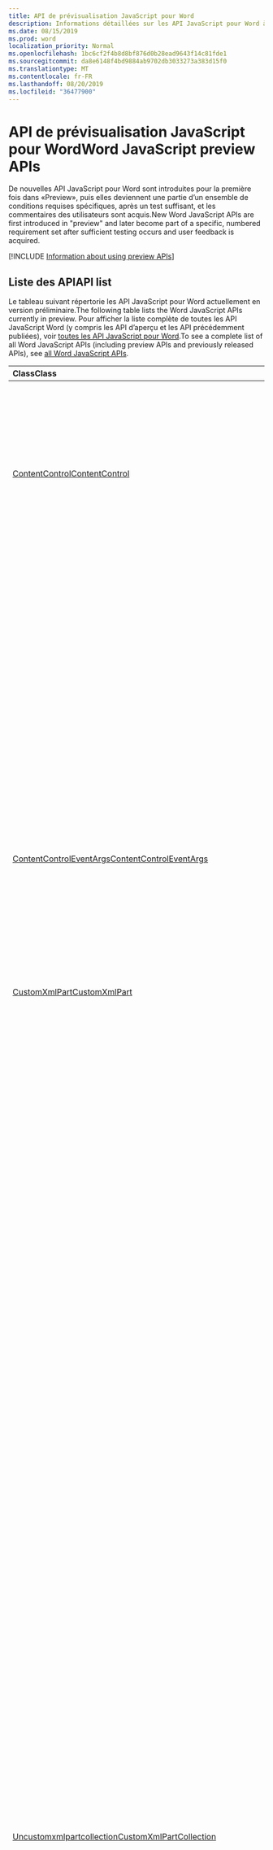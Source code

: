 ```yaml
---
title: API de prévisualisation JavaScript pour Word
description: Informations détaillées sur les API JavaScript pour Word à venir
ms.date: 08/15/2019
ms.prod: word
localization_priority: Normal
ms.openlocfilehash: 1bc6cf2f4b8d8bf876d0b28ead9643f14c81fde1
ms.sourcegitcommit: da8e6148f4bd9884ab9702db3033273a383d15f0
ms.translationtype: MT
ms.contentlocale: fr-FR
ms.lasthandoff: 08/20/2019
ms.locfileid: "36477900"
---
```

# <a name="word-javascript-preview-apis"></a><span data-ttu-id="061b7-103">API de prévisualisation JavaScript pour Word</span><span class="sxs-lookup"><span data-stu-id="061b7-103">Word JavaScript preview APIs</span></span>

<span data-ttu-id="061b7-104">De nouvelles API JavaScript pour Word sont introduites pour la première fois dans «Preview», puis elles deviennent une partie d’un ensemble de conditions requises spécifiques, après un test suffisant, et les commentaires des utilisateurs sont acquis.</span><span class="sxs-lookup"><span data-stu-id="061b7-104">New Word JavaScript APIs are first introduced in "preview" and later become part of a specific, numbered requirement set after sufficient testing occurs and user feedback is acquired.</span></span>

[!INCLUDE [Information about using preview APIs](../../includes/using-preview-apis-host.md)]

## <a name="api-list"></a><span data-ttu-id="061b7-105">Liste des API</span><span class="sxs-lookup"><span data-stu-id="061b7-105">API list</span></span>

<span data-ttu-id="061b7-106">Le tableau suivant répertorie les API JavaScript pour Word actuellement en version préliminaire.</span><span class="sxs-lookup"><span data-stu-id="061b7-106">The following table lists the Word JavaScript APIs currently in preview.</span></span> <span data-ttu-id="061b7-107">Pour afficher la liste complète de toutes les API JavaScript Word (y compris les API d’aperçu et les API précédemment publiées), voir [toutes les API JavaScript pour Word](/javascript/api/word?view=word-js-preview).</span><span class="sxs-lookup"><span data-stu-id="061b7-107">To see a complete list of all Word JavaScript APIs (including preview APIs and previously released APIs), see [all Word JavaScript APIs](/javascript/api/word?view=word-js-preview).</span></span>

| <span data-ttu-id="061b7-108">Class</span><span class="sxs-lookup"><span data-stu-id="061b7-108">Class</span></span> | <span data-ttu-id="061b7-109">Champs</span><span class="sxs-lookup"><span data-stu-id="061b7-109">Fields</span></span> | <span data-ttu-id="061b7-110">Description</span><span class="sxs-lookup"><span data-stu-id="061b7-110">Description</span></span> |
|:---|:---|:---|
|[<span data-ttu-id="061b7-111">ContentControl</span><span class="sxs-lookup"><span data-stu-id="061b7-111">ContentControl</span></span>](/javascript/api/word/word.contentcontrol)|[<span data-ttu-id="061b7-112">onDataChanged</span><span class="sxs-lookup"><span data-stu-id="061b7-112">onDataChanged</span></span>](/javascript/api/word/word.contentcontrol#ondatachanged)|<span data-ttu-id="061b7-113">Se produit lors de la modification de données dans le contrôle de contenu.</span><span class="sxs-lookup"><span data-stu-id="061b7-113">Occurs when data within the content control are changed.</span></span> <span data-ttu-id="061b7-114">Pour obtenir le nouveau texte, chargez ce contrôle de contenu dans le gestionnaire.</span><span class="sxs-lookup"><span data-stu-id="061b7-114">To get the new text, load this content control in the handler.</span></span> <span data-ttu-id="061b7-115">Pour obtenir l’ancien texte, ne le chargez pas.</span><span class="sxs-lookup"><span data-stu-id="061b7-115">To get the old text, do not load it.</span></span>|
||[<span data-ttu-id="061b7-116">onDeleted</span><span class="sxs-lookup"><span data-stu-id="061b7-116">onDeleted</span></span>](/javascript/api/word/word.contentcontrol#ondeleted)|<span data-ttu-id="061b7-117">Se produit lorsque le contrôle de contenu est supprimé.</span><span class="sxs-lookup"><span data-stu-id="061b7-117">Occurs when the content control is deleted.</span></span> <span data-ttu-id="061b7-118">Ne chargez pas ce contrôle de contenu dans le gestionnaire, sinon vous ne pourrez pas obtenir ses propriétés d’origine.</span><span class="sxs-lookup"><span data-stu-id="061b7-118">Do not load this content control in the handler, otherwise you won't be able to get its original properties.</span></span>|
||[<span data-ttu-id="061b7-119">onSelectionChanged</span><span class="sxs-lookup"><span data-stu-id="061b7-119">onSelectionChanged</span></span>](/javascript/api/word/word.contentcontrol#onselectionchanged)|<span data-ttu-id="061b7-120">Se produit lors de la modification de la sélection dans le contrôle de contenu.</span><span class="sxs-lookup"><span data-stu-id="061b7-120">Occurs when selection within the content control is changed.</span></span>|
|[<span data-ttu-id="061b7-121">ContentControlEventArgs</span><span class="sxs-lookup"><span data-stu-id="061b7-121">ContentControlEventArgs</span></span>](/javascript/api/word/word.contentcontroleventargs)|[<span data-ttu-id="061b7-122">contentControl</span><span class="sxs-lookup"><span data-stu-id="061b7-122">contentControl</span></span>](/javascript/api/word/word.contentcontroleventargs#contentcontrol)|<span data-ttu-id="061b7-123">Objet qui a déclenché l’événement.</span><span class="sxs-lookup"><span data-stu-id="061b7-123">The object that raised the event.</span></span> <span data-ttu-id="061b7-124">Chargez cet objet pour obtenir ses propriétés.</span><span class="sxs-lookup"><span data-stu-id="061b7-124">Load this object to get its properties.</span></span>|
||[<span data-ttu-id="061b7-125">eventType</span><span class="sxs-lookup"><span data-stu-id="061b7-125">eventType</span></span>](/javascript/api/word/word.contentcontroleventargs#eventtype)|<span data-ttu-id="061b7-126">Type d’événement.</span><span class="sxs-lookup"><span data-stu-id="061b7-126">The event type.</span></span> <span data-ttu-id="061b7-127">Pour plus d’informations, consultez la rubrique Word. EventType.</span><span class="sxs-lookup"><span data-stu-id="061b7-127">See Word.EventType for details.</span></span>|
|[<span data-ttu-id="061b7-128">CustomXmlPart</span><span class="sxs-lookup"><span data-stu-id="061b7-128">CustomXmlPart</span></span>](/javascript/api/word/word.customxmlpart)|[<span data-ttu-id="061b7-129">delete()</span><span class="sxs-lookup"><span data-stu-id="061b7-129">delete()</span></span>](/javascript/api/word/word.customxmlpart#delete--)|<span data-ttu-id="061b7-130">Supprime la partie XML personnalisée.</span><span class="sxs-lookup"><span data-stu-id="061b7-130">Deletes the custom XML part.</span></span>|
||[<span data-ttu-id="061b7-131">deleteAttribute (XPath: String, namespaceMappings: any, Name: String)</span><span class="sxs-lookup"><span data-stu-id="061b7-131">deleteAttribute(xpath: string, namespaceMappings: any, name: string)</span></span>](/javascript/api/word/word.customxmlpart#deleteattribute-xpath--namespacemappings--name-)|<span data-ttu-id="061b7-132">Supprime un attribut portant le nom donné à partir de l’élément identifié par XPath.</span><span class="sxs-lookup"><span data-stu-id="061b7-132">Deletes an attribute with the given name from the element identified by xpath.</span></span>|
||[<span data-ttu-id="061b7-133">deleteElement (XPath: String, namespaceMappings: any)</span><span class="sxs-lookup"><span data-stu-id="061b7-133">deleteElement(xpath: string, namespaceMappings: any)</span></span>](/javascript/api/word/word.customxmlpart#deleteelement-xpath--namespacemappings-)|<span data-ttu-id="061b7-134">Supprime l’élément identifié par XPath.</span><span class="sxs-lookup"><span data-stu-id="061b7-134">Deletes the element identified by xpath.</span></span>|
||[<span data-ttu-id="061b7-135">getXml ()</span><span class="sxs-lookup"><span data-stu-id="061b7-135">getXml()</span></span>](/javascript/api/word/word.customxmlpart#getxml--)|<span data-ttu-id="061b7-136">Obtient le contenu XML complet de la partie XML personnalisée.</span><span class="sxs-lookup"><span data-stu-id="061b7-136">Gets the full XML content of the custom XML part.</span></span>|
||[<span data-ttu-id="061b7-137">insertAttribute (XPath: String, namespaceMappings: any, Name: String, value: String)</span><span class="sxs-lookup"><span data-stu-id="061b7-137">insertAttribute(xpath: string, namespaceMappings: any, name: string, value: string)</span></span>](/javascript/api/word/word.customxmlpart#insertattribute-xpath--namespacemappings--name--value-)|<span data-ttu-id="061b7-138">Insère un attribut avec le nom et la valeur spécifiés pour l’élément identifié par XPath.</span><span class="sxs-lookup"><span data-stu-id="061b7-138">Inserts an attribute with the given name and value to the element identified by xpath.</span></span>|
||[<span data-ttu-id="061b7-139">insertElement (XPath: String, XML: String, namespaceMappings: any, index?: Number)</span><span class="sxs-lookup"><span data-stu-id="061b7-139">insertElement(xpath: string, xml: string, namespaceMappings: any, index?: number)</span></span>](/javascript/api/word/word.customxmlpart#insertelement-xpath--xml--namespacemappings--index-)|<span data-ttu-id="061b7-140">Insère le code XML donné sous l’élément parent identifié par XPath à l’index de position enfant.</span><span class="sxs-lookup"><span data-stu-id="061b7-140">Inserts the given XML under the parent element identified by xpath at child position index.</span></span>|
||[<span data-ttu-id="061b7-141">requête (XPath: String, namespaceMappings: any)</span><span class="sxs-lookup"><span data-stu-id="061b7-141">query(xpath: string, namespaceMappings: any)</span></span>](/javascript/api/word/word.customxmlpart#query-xpath--namespacemappings-)|<span data-ttu-id="061b7-142">Interroge le contenu XML de la partie XML personnalisée.</span><span class="sxs-lookup"><span data-stu-id="061b7-142">Queries the XML content of the custom XML part.</span></span>|
||[<span data-ttu-id="061b7-143">id</span><span class="sxs-lookup"><span data-stu-id="061b7-143">id</span></span>](/javascript/api/word/word.customxmlpart#id)|<span data-ttu-id="061b7-144">Obtient l’ID de la partie XML personnalisée.</span><span class="sxs-lookup"><span data-stu-id="061b7-144">Gets the ID of the custom XML part.</span></span> <span data-ttu-id="061b7-145">En lecture seule.</span><span class="sxs-lookup"><span data-stu-id="061b7-145">Read only.</span></span>|
||[<span data-ttu-id="061b7-146">URI</span><span class="sxs-lookup"><span data-stu-id="061b7-146">namespaceUri</span></span>](/javascript/api/word/word.customxmlpart#namespaceuri)|<span data-ttu-id="061b7-147">Obtient l’URI de l’espace de noms de la partie XML personnalisée.</span><span class="sxs-lookup"><span data-stu-id="061b7-147">Gets the namespace URI of the custom XML part.</span></span> <span data-ttu-id="061b7-148">En lecture seule.</span><span class="sxs-lookup"><span data-stu-id="061b7-148">Read only.</span></span>|
||[<span data-ttu-id="061b7-149">setXml (XML: chaîne)</span><span class="sxs-lookup"><span data-stu-id="061b7-149">setXml(xml: string)</span></span>](/javascript/api/word/word.customxmlpart#setxml-xml-)|<span data-ttu-id="061b7-150">Définit le contenu XML complet de la partie XML personnalisée.</span><span class="sxs-lookup"><span data-stu-id="061b7-150">Sets the full XML content of the custom XML part.</span></span>|
||[<span data-ttu-id="061b7-151">updateAttribute (XPath: String, namespaceMappings: any, Name: String, value: String)</span><span class="sxs-lookup"><span data-stu-id="061b7-151">updateAttribute(xpath: string, namespaceMappings: any, name: string, value: string)</span></span>](/javascript/api/word/word.customxmlpart#updateattribute-xpath--namespacemappings--name--value-)|<span data-ttu-id="061b7-152">Met à jour la valeur d’un attribut avec le nom donné de l’élément identifié par XPath.</span><span class="sxs-lookup"><span data-stu-id="061b7-152">Updates the value of an attribute with the given name of the element identified by xpath.</span></span>|
||[<span data-ttu-id="061b7-153">updateElement (XPath: String, XML: String, namespaceMappings: any)</span><span class="sxs-lookup"><span data-stu-id="061b7-153">updateElement(xpath: string, xml: string, namespaceMappings: any)</span></span>](/javascript/api/word/word.customxmlpart#updateelement-xpath--xml--namespacemappings-)|<span data-ttu-id="061b7-154">Met à jour le code XML de l’élément identifié par XPath.</span><span class="sxs-lookup"><span data-stu-id="061b7-154">Updates the XML of the element identified by xpath.</span></span>|
|[<span data-ttu-id="061b7-155">Uncustomxmlpartcollection</span><span class="sxs-lookup"><span data-stu-id="061b7-155">CustomXmlPartCollection</span></span>](/javascript/api/word/word.customxmlpartcollection)|[<span data-ttu-id="061b7-156">Add (XML: String)</span><span class="sxs-lookup"><span data-stu-id="061b7-156">add(xml: string)</span></span>](/javascript/api/word/word.customxmlpartcollection#add-xml-)|<span data-ttu-id="061b7-157">Ajoute une nouvelle partie XML personnalisée dans le document.</span><span class="sxs-lookup"><span data-stu-id="061b7-157">Adds a new custom XML part to the document.</span></span>|
||[<span data-ttu-id="061b7-158">getByNamespace (namespaceUri: String)</span><span class="sxs-lookup"><span data-stu-id="061b7-158">getByNamespace(namespaceUri: string)</span></span>](/javascript/api/word/word.customxmlpartcollection#getbynamespace-namespaceuri-)|<span data-ttu-id="061b7-159">Obtient une nouvelle collection limitée de parties XML personnalisées dont les espaces de noms correspondent à l’espace de noms donné.</span><span class="sxs-lookup"><span data-stu-id="061b7-159">Gets a new scoped collection of custom XML parts whose namespaces match the given namespace.</span></span>|
||[<span data-ttu-id="061b7-160">getCount()</span><span class="sxs-lookup"><span data-stu-id="061b7-160">getCount()</span></span>](/javascript/api/word/word.customxmlpartcollection#getcount--)|<span data-ttu-id="061b7-161">Obtient le nombre d'éléments dans la collection.</span><span class="sxs-lookup"><span data-stu-id="061b7-161">Gets the number of items in the collection.</span></span>|
||[<span data-ttu-id="061b7-162">getItem(id: string)</span><span class="sxs-lookup"><span data-stu-id="061b7-162">getItem(id: string)</span></span>](/javascript/api/word/word.customxmlpartcollection#getitem-id-)|<span data-ttu-id="061b7-163">Obtient une partie XML personnalisée en fonction de son ID.</span><span class="sxs-lookup"><span data-stu-id="061b7-163">Gets a custom XML part based on its ID.</span></span> <span data-ttu-id="061b7-164">En lecture seule.</span><span class="sxs-lookup"><span data-stu-id="061b7-164">Read only.</span></span>|
||[<span data-ttu-id="061b7-165">getItemOrNullObject(id: string)</span><span class="sxs-lookup"><span data-stu-id="061b7-165">getItemOrNullObject(id: string)</span></span>](/javascript/api/word/word.customxmlpartcollection#getitemornullobject-id-)|<span data-ttu-id="061b7-166">Obtient une partie XML personnalisée en fonction de son ID.</span><span class="sxs-lookup"><span data-stu-id="061b7-166">Gets a custom XML part based on its ID.</span></span> <span data-ttu-id="061b7-167">Renvoie un objet null si l’objet CustomXmlPart n’existe pas.</span><span class="sxs-lookup"><span data-stu-id="061b7-167">Returns a null object if the CustomXmlPart does not exist.</span></span>|
||[<span data-ttu-id="061b7-168">items</span><span class="sxs-lookup"><span data-stu-id="061b7-168">items</span></span>](/javascript/api/word/word.customxmlpartcollection#items)|<span data-ttu-id="061b7-169">Obtient l’élément enfant chargé dans cette collection de sites.</span><span class="sxs-lookup"><span data-stu-id="061b7-169">Gets the loaded child items in this collection.</span></span>|
|[<span data-ttu-id="061b7-170">CustomXmlPartScopedCollection</span><span class="sxs-lookup"><span data-stu-id="061b7-170">CustomXmlPartScopedCollection</span></span>](/javascript/api/word/word.customxmlpartscopedcollection)|[<span data-ttu-id="061b7-171">getCount()</span><span class="sxs-lookup"><span data-stu-id="061b7-171">getCount()</span></span>](/javascript/api/word/word.customxmlpartscopedcollection#getcount--)|<span data-ttu-id="061b7-172">Obtient le nombre d'éléments dans la collection.</span><span class="sxs-lookup"><span data-stu-id="061b7-172">Gets the number of items in the collection.</span></span>|
||[<span data-ttu-id="061b7-173">getItem(id: string)</span><span class="sxs-lookup"><span data-stu-id="061b7-173">getItem(id: string)</span></span>](/javascript/api/word/word.customxmlpartscopedcollection#getitem-id-)|<span data-ttu-id="061b7-174">Obtient une partie XML personnalisée en fonction de son ID.</span><span class="sxs-lookup"><span data-stu-id="061b7-174">Gets a custom XML part based on its ID.</span></span> <span data-ttu-id="061b7-175">En lecture seule.</span><span class="sxs-lookup"><span data-stu-id="061b7-175">Read only.</span></span>|
||[<span data-ttu-id="061b7-176">getItemOrNullObject(id: string)</span><span class="sxs-lookup"><span data-stu-id="061b7-176">getItemOrNullObject(id: string)</span></span>](/javascript/api/word/word.customxmlpartscopedcollection#getitemornullobject-id-)|<span data-ttu-id="061b7-177">Obtient une partie XML personnalisée en fonction de son ID.</span><span class="sxs-lookup"><span data-stu-id="061b7-177">Gets a custom XML part based on its ID.</span></span> <span data-ttu-id="061b7-178">Renvoie un objet null si l’objet CustomXmlPart n’existe pas dans la collection.</span><span class="sxs-lookup"><span data-stu-id="061b7-178">Returns a null object if the CustomXmlPart does not exist in the collection.</span></span>|
||[<span data-ttu-id="061b7-179">getOnlyItem()</span><span class="sxs-lookup"><span data-stu-id="061b7-179">getOnlyItem()</span></span>](/javascript/api/word/word.customxmlpartscopedcollection#getonlyitem--)|<span data-ttu-id="061b7-180">Si la collection contient exactement un élément, cette méthode le renvoie.</span><span class="sxs-lookup"><span data-stu-id="061b7-180">If the collection contains exactly one item, this method returns it.</span></span> <span data-ttu-id="061b7-181">Dans le cas contraire, cette méthode génère une erreur.</span><span class="sxs-lookup"><span data-stu-id="061b7-181">Otherwise, this method produces an error.</span></span>|
||[<span data-ttu-id="061b7-182">getOnlyItemOrNullObject()</span><span class="sxs-lookup"><span data-stu-id="061b7-182">getOnlyItemOrNullObject()</span></span>](/javascript/api/word/word.customxmlpartscopedcollection#getonlyitemornullobject--)|<span data-ttu-id="061b7-183">Si la collection contient exactement un élément, cette méthode le renvoie.</span><span class="sxs-lookup"><span data-stu-id="061b7-183">If the collection contains exactly one item, this method returns it.</span></span> <span data-ttu-id="061b7-184">Dans le cas contraire, cette méthode renvoie un objet null.</span><span class="sxs-lookup"><span data-stu-id="061b7-184">Otherwise, this method returns a null object.</span></span>|
||[<span data-ttu-id="061b7-185">items</span><span class="sxs-lookup"><span data-stu-id="061b7-185">items</span></span>](/javascript/api/word/word.customxmlpartscopedcollection#items)|<span data-ttu-id="061b7-186">Obtient l’élément enfant chargé dans cette collection de sites.</span><span class="sxs-lookup"><span data-stu-id="061b7-186">Gets the loaded child items in this collection.</span></span>|
|[<span data-ttu-id="061b7-187">Document</span><span class="sxs-lookup"><span data-stu-id="061b7-187">Document</span></span>](/javascript/api/word/word.document)|[<span data-ttu-id="061b7-188">deleteBookmark (Name: chaîne)</span><span class="sxs-lookup"><span data-stu-id="061b7-188">deleteBookmark(name: string)</span></span>](/javascript/api/word/word.document#deletebookmark-name-)|<span data-ttu-id="061b7-189">Supprime un signet, le cas échéant, du document.</span><span class="sxs-lookup"><span data-stu-id="061b7-189">Deletes a bookmark, if exists, from the document.</span></span>|
||[<span data-ttu-id="061b7-190">getBookmarkRange (Name: chaîne)</span><span class="sxs-lookup"><span data-stu-id="061b7-190">getBookmarkRange(name: string)</span></span>](/javascript/api/word/word.document#getbookmarkrange-name-)|<span data-ttu-id="061b7-191">Obtient la plage d’un signet.</span><span class="sxs-lookup"><span data-stu-id="061b7-191">Gets a bookmark's range.</span></span> <span data-ttu-id="061b7-192">Lève une exception si le signet n’existe pas.</span><span class="sxs-lookup"><span data-stu-id="061b7-192">Throws if the bookmark does not exist.</span></span>|
||[<span data-ttu-id="061b7-193">getBookmarkRangeOrNullObject (Name: chaîne)</span><span class="sxs-lookup"><span data-stu-id="061b7-193">getBookmarkRangeOrNullObject(name: string)</span></span>](/javascript/api/word/word.document#getbookmarkrangeornullobject-name-)|<span data-ttu-id="061b7-194">Obtient la plage d’un signet.</span><span class="sxs-lookup"><span data-stu-id="061b7-194">Gets a bookmark's range.</span></span> <span data-ttu-id="061b7-195">Renvoie un objet null si le signet n’existe pas.</span><span class="sxs-lookup"><span data-stu-id="061b7-195">Returns a null object if the bookmark does not exist.</span></span>|
||[<span data-ttu-id="061b7-196">customXmlParts</span><span class="sxs-lookup"><span data-stu-id="061b7-196">customXmlParts</span></span>](/javascript/api/word/word.document#customxmlparts)|<span data-ttu-id="061b7-197">Obtient les parties XML personnalisées dans le document.</span><span class="sxs-lookup"><span data-stu-id="061b7-197">Gets the custom XML parts in the document.</span></span> <span data-ttu-id="061b7-198">En lecture seule.</span><span class="sxs-lookup"><span data-stu-id="061b7-198">Read-only.</span></span>|
||[<span data-ttu-id="061b7-199">onContentControlAdded</span><span class="sxs-lookup"><span data-stu-id="061b7-199">onContentControlAdded</span></span>](/javascript/api/word/word.document#oncontentcontroladded)|<span data-ttu-id="061b7-200">Se produit lors de l’ajout d’un contrôle de contenu.</span><span class="sxs-lookup"><span data-stu-id="061b7-200">Occurs when a content control is added.</span></span> <span data-ttu-id="061b7-201">Exécutez Context. Sync () dans le gestionnaire pour obtenir les propriétés du nouveau contrôle de contenu.</span><span class="sxs-lookup"><span data-stu-id="061b7-201">Run context.sync() in the handler to get the new content control's properties.</span></span>|
||[<span data-ttu-id="061b7-202">settings</span><span class="sxs-lookup"><span data-stu-id="061b7-202">settings</span></span>](/javascript/api/word/word.document#settings)|<span data-ttu-id="061b7-203">Obtient les paramètres du complément dans le document.</span><span class="sxs-lookup"><span data-stu-id="061b7-203">Gets the add-in's settings in the document.</span></span> <span data-ttu-id="061b7-204">En lecture seule.</span><span class="sxs-lookup"><span data-stu-id="061b7-204">Read-only.</span></span>|
|[<span data-ttu-id="061b7-205">DocumentCreated</span><span class="sxs-lookup"><span data-stu-id="061b7-205">DocumentCreated</span></span>](/javascript/api/word/word.documentcreated)|[<span data-ttu-id="061b7-206">deleteBookmark (Name: chaîne)</span><span class="sxs-lookup"><span data-stu-id="061b7-206">deleteBookmark(name: string)</span></span>](/javascript/api/word/word.documentcreated#deletebookmark-name-)|<span data-ttu-id="061b7-207">Supprime un signet, le cas échéant, du document.</span><span class="sxs-lookup"><span data-stu-id="061b7-207">Deletes a bookmark, if exists, from the document.</span></span>|
||[<span data-ttu-id="061b7-208">getBookmarkRange (Name: chaîne)</span><span class="sxs-lookup"><span data-stu-id="061b7-208">getBookmarkRange(name: string)</span></span>](/javascript/api/word/word.documentcreated#getbookmarkrange-name-)|<span data-ttu-id="061b7-209">Obtient la plage d’un signet.</span><span class="sxs-lookup"><span data-stu-id="061b7-209">Gets a bookmark's range.</span></span> <span data-ttu-id="061b7-210">Lève une exception si le signet n’existe pas.</span><span class="sxs-lookup"><span data-stu-id="061b7-210">Throws if the bookmark does not exist.</span></span>|
||[<span data-ttu-id="061b7-211">getBookmarkRangeOrNullObject (Name: chaîne)</span><span class="sxs-lookup"><span data-stu-id="061b7-211">getBookmarkRangeOrNullObject(name: string)</span></span>](/javascript/api/word/word.documentcreated#getbookmarkrangeornullobject-name-)|<span data-ttu-id="061b7-212">Obtient la plage d’un signet.</span><span class="sxs-lookup"><span data-stu-id="061b7-212">Gets a bookmark's range.</span></span> <span data-ttu-id="061b7-213">Renvoie un objet null si le signet n’existe pas.</span><span class="sxs-lookup"><span data-stu-id="061b7-213">Returns a null object if the bookmark does not exist.</span></span>|
||[<span data-ttu-id="061b7-214">customXmlParts</span><span class="sxs-lookup"><span data-stu-id="061b7-214">customXmlParts</span></span>](/javascript/api/word/word.documentcreated#customxmlparts)|<span data-ttu-id="061b7-215">Obtient les parties XML personnalisées dans le document.</span><span class="sxs-lookup"><span data-stu-id="061b7-215">Gets the custom XML parts in the document.</span></span> <span data-ttu-id="061b7-216">En lecture seule.</span><span class="sxs-lookup"><span data-stu-id="061b7-216">Read-only.</span></span>|
||[<span data-ttu-id="061b7-217">settings</span><span class="sxs-lookup"><span data-stu-id="061b7-217">settings</span></span>](/javascript/api/word/word.documentcreated#settings)|<span data-ttu-id="061b7-218">Obtient les paramètres du complément dans le document.</span><span class="sxs-lookup"><span data-stu-id="061b7-218">Gets the add-in's settings in the document.</span></span> <span data-ttu-id="061b7-219">En lecture seule.</span><span class="sxs-lookup"><span data-stu-id="061b7-219">Read-only.</span></span>|
|[<span data-ttu-id="061b7-220">InlinePicture</span><span class="sxs-lookup"><span data-stu-id="061b7-220">InlinePicture</span></span>](/javascript/api/word/word.inlinepicture)|[<span data-ttu-id="061b7-221">imageFormat</span><span class="sxs-lookup"><span data-stu-id="061b7-221">imageFormat</span></span>](/javascript/api/word/word.inlinepicture#imageformat)|<span data-ttu-id="061b7-222">Obtient le format de l’image incluse.</span><span class="sxs-lookup"><span data-stu-id="061b7-222">Gets the format of the inline image.</span></span> <span data-ttu-id="061b7-223">En lecture seule.</span><span class="sxs-lookup"><span data-stu-id="061b7-223">Read-only.</span></span>|
|[<span data-ttu-id="061b7-224">List</span><span class="sxs-lookup"><span data-stu-id="061b7-224">List</span></span>](/javascript/api/word/word.list)|[<span data-ttu-id="061b7-225">getLevelFont (Level: nombre)</span><span class="sxs-lookup"><span data-stu-id="061b7-225">getLevelFont(level: number)</span></span>](/javascript/api/word/word.list#getlevelfont-level-)|<span data-ttu-id="061b7-226">Obtient la police de la puce, du numéro ou de l’image au niveau spécifié dans la liste.</span><span class="sxs-lookup"><span data-stu-id="061b7-226">Gets the font of the bullet, number or picture at the specified level in the list.</span></span>|
||[<span data-ttu-id="061b7-227">getLevelPicture (Level: nombre)</span><span class="sxs-lookup"><span data-stu-id="061b7-227">getLevelPicture(level: number)</span></span>](/javascript/api/word/word.list#getlevelpicture-level-)|<span data-ttu-id="061b7-228">Obtient la représentation sous forme de chaîne codée en base64 de l’image au niveau spécifié dans la liste.</span><span class="sxs-lookup"><span data-stu-id="061b7-228">Gets the base64 encoded string representation of the picture at the specified level in the list.</span></span>|
||[<span data-ttu-id="061b7-229">resetLevelFont (Level: nombre, resetFontName?: booléen)</span><span class="sxs-lookup"><span data-stu-id="061b7-229">resetLevelFont(level: number, resetFontName?: boolean)</span></span>](/javascript/api/word/word.list#resetlevelfont-level--resetfontname-)|<span data-ttu-id="061b7-230">Rétablit la police de la puce, du numéro ou de l’image au niveau spécifié dans la liste.</span><span class="sxs-lookup"><span data-stu-id="061b7-230">Resets the font of the bullet, number or picture at the specified level in the list.</span></span>|
||[<span data-ttu-id="061b7-231">setLevelPicture (Level: nombre, base64EncodedImage?: chaîne)</span><span class="sxs-lookup"><span data-stu-id="061b7-231">setLevelPicture(level: number, base64EncodedImage?: string)</span></span>](/javascript/api/word/word.list#setlevelpicture-level--base64encodedimage-)|<span data-ttu-id="061b7-232">Définit l’image au niveau spécifié dans la liste.</span><span class="sxs-lookup"><span data-stu-id="061b7-232">Sets the picture at the specified level in the list.</span></span>|
|[<span data-ttu-id="061b7-233">Range</span><span class="sxs-lookup"><span data-stu-id="061b7-233">Range</span></span>](/javascript/api/word/word.range)|[<span data-ttu-id="061b7-234">getBookmarks (includeHidden?: Boolean, includeAdjacent?: Boolean)</span><span class="sxs-lookup"><span data-stu-id="061b7-234">getBookmarks(includeHidden?: boolean, includeAdjacent?: boolean)</span></span>](/javascript/api/word/word.range#getbookmarks-includehidden--includeadjacent-)|<span data-ttu-id="061b7-235">Obtient le nom de tous les signets dans la plage ou qui se chevauchent.</span><span class="sxs-lookup"><span data-stu-id="061b7-235">Gets the names all bookmarks in or overlapping the range.</span></span> <span data-ttu-id="061b7-236">Un signet est masqué si son nom commence par le caractère de soulignement.</span><span class="sxs-lookup"><span data-stu-id="061b7-236">A bookmark is hidden if its name starts with the underscore character.</span></span>|
||[<span data-ttu-id="061b7-237">insertBookmark (Name: chaîne)</span><span class="sxs-lookup"><span data-stu-id="061b7-237">insertBookmark(name: string)</span></span>](/javascript/api/word/word.range#insertbookmark-name-)|<span data-ttu-id="061b7-238">Insère un signet dans la plage.</span><span class="sxs-lookup"><span data-stu-id="061b7-238">Inserts a bookmark on the range.</span></span> <span data-ttu-id="061b7-239">Si un signet du même nom existe quelque part, il est d’abord supprimé.</span><span class="sxs-lookup"><span data-stu-id="061b7-239">If a bookmark of the same name exists somewhere, it is deleted first.</span></span>|
|[<span data-ttu-id="061b7-240">Paramètre</span><span class="sxs-lookup"><span data-stu-id="061b7-240">Setting</span></span>](/javascript/api/word/word.setting)|[<span data-ttu-id="061b7-241">delete()</span><span class="sxs-lookup"><span data-stu-id="061b7-241">delete()</span></span>](/javascript/api/word/word.setting#delete--)|<span data-ttu-id="061b7-242">Supprime le paramètre.</span><span class="sxs-lookup"><span data-stu-id="061b7-242">Deletes the setting.</span></span>|
||[<span data-ttu-id="061b7-243">key</span><span class="sxs-lookup"><span data-stu-id="061b7-243">key</span></span>](/javascript/api/word/word.setting#key)|<span data-ttu-id="061b7-244">Obtient la clé du paramètre.</span><span class="sxs-lookup"><span data-stu-id="061b7-244">Gets the key of the setting.</span></span> <span data-ttu-id="061b7-245">En lecture seule.</span><span class="sxs-lookup"><span data-stu-id="061b7-245">Read only.</span></span>|
||[<span data-ttu-id="061b7-246">value</span><span class="sxs-lookup"><span data-stu-id="061b7-246">value</span></span>](/javascript/api/word/word.setting#value)|<span data-ttu-id="061b7-247">Obtient ou définit la valeur du paramètre.</span><span class="sxs-lookup"><span data-stu-id="061b7-247">Gets or sets the value of the setting.</span></span>|
|[<span data-ttu-id="061b7-248">SettingCollection</span><span class="sxs-lookup"><span data-stu-id="061b7-248">SettingCollection</span></span>](/javascript/api/word/word.settingcollection)|[<span data-ttu-id="061b7-249">Add (Key: chaîne, value: any)</span><span class="sxs-lookup"><span data-stu-id="061b7-249">add(key: string, value: any)</span></span>](/javascript/api/word/word.settingcollection#add-key--value-)|<span data-ttu-id="061b7-250">Crée un nouveau paramètre ou définit un paramètre existant.</span><span class="sxs-lookup"><span data-stu-id="061b7-250">Creates a new setting or sets an existing setting.</span></span>|
||[<span data-ttu-id="061b7-251">deleteAll ()</span><span class="sxs-lookup"><span data-stu-id="061b7-251">deleteAll()</span></span>](/javascript/api/word/word.settingcollection#deleteall--)|<span data-ttu-id="061b7-252">Supprime tous les paramètres de ce complément.</span><span class="sxs-lookup"><span data-stu-id="061b7-252">Deletes all settings in this add-in.</span></span>|
||[<span data-ttu-id="061b7-253">getCount()</span><span class="sxs-lookup"><span data-stu-id="061b7-253">getCount()</span></span>](/javascript/api/word/word.settingcollection#getcount--)|<span data-ttu-id="061b7-254">Obtient le nombre de paramètres.</span><span class="sxs-lookup"><span data-stu-id="061b7-254">Gets the count of settings.</span></span>|
||[<span data-ttu-id="061b7-255">getItem(key: string)</span><span class="sxs-lookup"><span data-stu-id="061b7-255">getItem(key: string)</span></span>](/javascript/api/word/word.settingcollection#getitem-key-)|<span data-ttu-id="061b7-256">Obtient un objet Setting par sa clé, qui respecte la casse.</span><span class="sxs-lookup"><span data-stu-id="061b7-256">Gets a setting object by its key, which is case-sensitive.</span></span> <span data-ttu-id="061b7-257">Lève une exception si le paramètre n’existe pas.</span><span class="sxs-lookup"><span data-stu-id="061b7-257">Throws if the setting does not exist.</span></span>|
||[<span data-ttu-id="061b7-258">getItemOrNullObject(key: string)</span><span class="sxs-lookup"><span data-stu-id="061b7-258">getItemOrNullObject(key: string)</span></span>](/javascript/api/word/word.settingcollection#getitemornullobject-key-)|<span data-ttu-id="061b7-259">Obtient un objet Setting par sa clé, qui respecte la casse.</span><span class="sxs-lookup"><span data-stu-id="061b7-259">Gets a setting object by its key, which is case-sensitive.</span></span> <span data-ttu-id="061b7-260">Renvoie un objet null si le paramètre n’existe pas.</span><span class="sxs-lookup"><span data-stu-id="061b7-260">Returns a null object if the setting does not exist.</span></span>|
||[<span data-ttu-id="061b7-261">items</span><span class="sxs-lookup"><span data-stu-id="061b7-261">items</span></span>](/javascript/api/word/word.settingcollection#items)|<span data-ttu-id="061b7-262">Obtient l’élément enfant chargé dans cette collection de sites.</span><span class="sxs-lookup"><span data-stu-id="061b7-262">Gets the loaded child items in this collection.</span></span>|
|[<span data-ttu-id="061b7-263">Table</span><span class="sxs-lookup"><span data-stu-id="061b7-263">Table</span></span>](/javascript/api/word/word.table)|[<span data-ttu-id="061b7-264">mergeCells (topRow: nombre, firstCell: nombre, bottomRow: nombre, lastCell: nombre)</span><span class="sxs-lookup"><span data-stu-id="061b7-264">mergeCells(topRow: number, firstCell: number, bottomRow: number, lastCell: number)</span></span>](/javascript/api/word/word.table#mergecells-toprow--firstcell--bottomrow--lastcell-)|<span data-ttu-id="061b7-265">Cette méthode fusionne les cellules délimitées de façon inclusive par une première et la dernière cellule.</span><span class="sxs-lookup"><span data-stu-id="061b7-265">Merges the cells bounded inclusively by a first and last cell.</span></span>|
|[<span data-ttu-id="061b7-266">TableCell</span><span class="sxs-lookup"><span data-stu-id="061b7-266">TableCell</span></span>](/javascript/api/word/word.tablecell)|[<span data-ttu-id="061b7-267">Split (rowCount: nombre, columnCount: nombre)</span><span class="sxs-lookup"><span data-stu-id="061b7-267">split(rowCount: number, columnCount: number)</span></span>](/javascript/api/word/word.tablecell#split-rowcount--columncount-)|<span data-ttu-id="061b7-268">Divise la cellule en un nombre spécifié de lignes et de colonnes.</span><span class="sxs-lookup"><span data-stu-id="061b7-268">Splits the cell into the specified number of rows and columns.</span></span>|
|[<span data-ttu-id="061b7-269">TableRow</span><span class="sxs-lookup"><span data-stu-id="061b7-269">TableRow</span></span>](/javascript/api/word/word.tablerow)|[<span data-ttu-id="061b7-270">insertContentControl()</span><span class="sxs-lookup"><span data-stu-id="061b7-270">insertContentControl()</span></span>](/javascript/api/word/word.tablerow#insertcontentcontrol--)|<span data-ttu-id="061b7-271">Insère un contrôle de contenu sur la ligne.</span><span class="sxs-lookup"><span data-stu-id="061b7-271">Inserts a content control on the row.</span></span>|
||[<span data-ttu-id="061b7-272">Merge ()</span><span class="sxs-lookup"><span data-stu-id="061b7-272">merge()</span></span>](/javascript/api/word/word.tablerow#merge--)|<span data-ttu-id="061b7-273">Cette méthode fusionne la ligne dans une seule cellule.</span><span class="sxs-lookup"><span data-stu-id="061b7-273">Merges the row into one cell.</span></span>|

## <a name="see-also"></a><span data-ttu-id="061b7-274">Voir aussi</span><span class="sxs-lookup"><span data-stu-id="061b7-274">See also</span></span>

- [<span data-ttu-id="061b7-275">Documentation de référence de l’API JavaScript pour Word</span><span class="sxs-lookup"><span data-stu-id="061b7-275">Word JavaScript API Reference Documentation</span></span>](/javascript/api/word)
- [<span data-ttu-id="061b7-276">Ensembles de conditions requises de l’API JavaScript pour Word</span><span class="sxs-lookup"><span data-stu-id="061b7-276">Word JavaScript API requirement sets</span></span>](word-api-requirement-sets.md)
